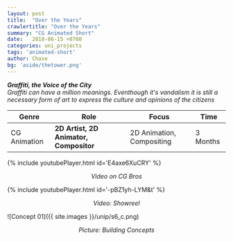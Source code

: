 ```yaml
---
layout: post
title:  "Over the Years"
crawlertitle: "Over the Years"
summary: "CG Animated Short"
date:   2018-06-15 +0700
categories: uni_projects
tags: 'animated-short'
author: Chase
bg: 'aside/thetower.png'
---
```

*__Graffiti, the Voice of the City__ <br>
Graffiti can have a million meanings. Eventhough it's vandalism it is still a necessary form of art to express the culture and opinions of the citizens*

Genre | Role | Focus | Time |
------------ | -------------| -------- |----|
CG Animation | **2D Artist, 2D Animator, Compositor** | 2D Animation, Compositing | 3 Months |

{% include youtubePlayer.html id='E4axe6XuCRY' %}
<p align="center"><i> Video on CG Bros </i></p> 

{% include youtubePlayer.html id='-pBZ1yh-LYM&t' %}
<p align="center"><i> Video: Showreel </i></p> 


![Concept 01]({{ site.images }}/unip/s6_c.png)
<p align="center"><i>Picture: Building Concepts </i></p>
